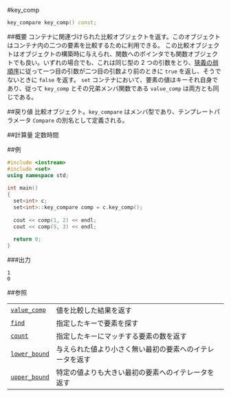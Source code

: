 #key_comp
```cpp
key_compare key_comp() const;
```

##概要
コンテナに関連づけられた比較オブジェクトを返す。このオブジェクトはコンテナ内の二つの要素を比較するために利用できる。 
この比較オブジェクトはオブジェクトの構築時に与えられ、関数へのポインタでも関数オブジェクトでも良い。いずれの場合でも、これは同じ型の 2 つの引数をとり、[狭義の弱順序](/reference/algorithm.md#strict-weak-ordering)に従って一つ目の引数が二つ目の引数より前のときに `true` を返し、そうでないときに `false` を返す。 
`set` コンテナにおいて、要素の値はキーそれ自身であり、従って `key_comp` とその兄弟メンバ関数である `value_comp` は両方とも同じである。


##戻り値
比較オブジェクト。`key_compare` はメンバ型であり、テンプレートパラメータ `Compare` の別名として定義される。


##計算量
定数時間


##例
```cpp
#include <iostream>
#include <set>
using namespace std;
 
int main()
{
  set<int> c;
  set<int>::key_compare comp = c.key_comp();
 
  cout << comp(1, 2) << endl;
  cout << comp(5, 3) << endl;
 
  return 0;
}
```

###出力
```
1
0
```

##参照

| | |
|-------------------------------------------------------------------------------------------------|--------------------------------------------------------------------------------------|
| [`value_comp`](./value_comp.md) | 値を比較した結果を返す |
| [`find`](./find.md) | 指定したキーで要素を探す |
| [`count`](./count.md) | 指定したキーにマッチする要素の数を返す |
| [`lower_bound`](./lower_bound.md) | 与えられた値より小さく無い最初の要素へのイテレータを返す |
| [`upper_bound`](./upper_bound.md) | 特定の値よりも大きい最初の要素へのイテレータを返す |


